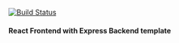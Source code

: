 [![Build Status](https://travis-ci.com/mrndhlovu/productivity-tracker.svg?branch=master)](https://travis-ci.com/mrndhlovu/productivity-tracker)

#### React Frontend with Express Backend template





